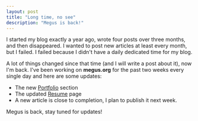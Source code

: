 ```yaml
---
layout: post
title: "Long time, no see"
description: "Megus is back!"
---
```


I started my blog exactly a year ago, wrote four posts over three months, and then disappeared. I wanted to post new articles at least every month, but I failed. I failed because I didn't have a daily dedicated time for my blog. 

A lot of things changed since that time (and I will write a post about it), now I'm back. I've been working on **megus.org** for the past two weeks every single day and here are some updates:

- The new [Portfolio](/portfolio.html) section
- The updated [Resume](/resume.html) page
- A new article is close to completion, I plan to publish it next week. 

Megus is back, stay tuned for updates!
